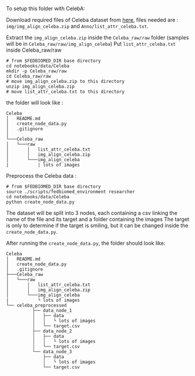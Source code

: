 To setup this folder with CelebA:

Download required files of Celeba dataset from [here](https://drive.google.com/drive/folders/0B7EVK8r0v71pWEZsZE9oNnFzTm8?resourcekey=0-5BR16BdXnb8hVj6CNHKzLg), files needed are : `img/img_align_celeba.zip` and `Anno/list_attr_celeba.txt`. 

Extract the `img_align_celeba.zip` inside the `Celeba_raw/raw` folder (samples will be in `Celeba_raw/raw/img_align_celeba`)
Put `list_attr_celeba.txt` inside Celeba_raw/raw
```
# from $FEDBIOMED_DIR base directory
cd notebooks/data/Celeba
mkdir -p Celeba_raw/raw
cd Celeba_raw/raw
# move img_align_celeba.zip to this directory
unzip img_align_celeba.zip
# move list_attr_celeba.txt to this directory
```

the folder will look like :
```
Celeba
│   README.md
│   create_node_data.py    
│   .gitignore
│
└───Celeba_raw
│   └───raw
│       │   list_attr_celeba.txt
│       │   img_align_celeba.zip
│       └───img_align_celeba
|           | lots of images
```

Preprocess the Celeba data :
```
# from $FEDBIOMED_DIR base directory
source ./scripts/fedbiomed_environment researcher
cd notebooks/data/Celeba
python create_node_data.py
```

The dataset will be split into 3 nodes, each containing a csv linking the name of the file and its target and a folder containing the images
The target is only to determine if the target is smiling, but it can be changed inside the `create_node_data.py`.

After running the `create_node_data.py`, the folder should look like:
```
Celeba
│   README.md
│   create_node_data.py    
│   .gitignore
├───Celeba_raw
│   └───raw
│       │   list_attr_celeba.txt
│       │   img_align_celeba.zip
│       └───img_align_celeba
|           └ lots of images
└── celeba_preprocessed
          ├── data_node_1
          │   ├── data
          │   │   └ lots of images
          │   └── target.csv
          ├── data_node_2
          │   ├── data
          │   │   └ lots of images
          │   └── target.csv
          └── data_node_3
              ├── data
              │   └ lots of images
              └── target.csv
```